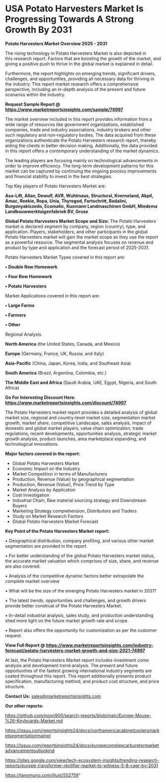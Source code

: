 # USA  Potato Harvesters Market Is Progressing Towards A Strong Growth By 2031

<Strong> Potato Harvesters Market Overview 2025 - 2031</strong>

The rising technology in Potato Harvesters Market is also depicted in this research report. Factors that are boosting the growth of the market, and giving a positive push to thrive in the global market is explained in detail.

Furthermore, the report highlights on emerging trends, significant drivers, challenges, and opportunities, providing all necessary data for thriving in the industry. This report market research offers a comprehensive perspective, including an in-depth analysis of the present and future scenarios within the industry.

<strong>Request Sample Report @ <a href=https://www.marketreportsinsights.com/sample/74997>https://www.marketreportsinsights.com/sample/74997</a></strong>

The market overview included in this report provides information from a wide range of resources like government organizations, established companies, trade and industry associations, industry brokers and other such regulatory and non-regulatory bodies. The data acquired from these organizations authenticate the Potato Harvesters research report, thereby aiding the clients in better decision making. Additionally, the data provided in this report offers a contemporary understanding of the market dynamics.

The leading players are focusing mainly on technological advancements in order to improve efficiency. The long-term development patterns for this market can be captured by continuing the ongoing process improvements and financial stability to invest in the best strategies.

Top Key players of Potato Harvesters Market are:

<strong>Asa-Lift, Allan, Dewulf, AVR, Wuhlmaus, Structural, Kverneland, Akpil, Amac, Reekie, Ropa, Unia, Thyregod, Fortschritt, Badalini, Burgonyakiszedo, Ecomatic, Kuxmann Landmaschinen GmbH, Miedema Landbouwwerktuigenfabriek BV, Gruse</strong>

<strong><b>Global Potato Harvesters Market Scope and Size:</b></strong>
The Potato Harvesters market is declared segment by company, region (country), type, and application. Players, stakeholders, and other participants in the global Potato Harvesters market will gain the market scope as they use the report as a powerful resource. The segmental analysis focuses on revenue and product by type and application and the forecast period of 2025-2031.

Potato Harvesters Market Types covered in this report are:

<strong>• Double Row Homework

• Four Row Homework

• Potato Harvesters</strong>

Market Applications covered in this report are:

<strong>• Large Farms

• Farmers

• Other</strong> 

Regional Analysis

<strong>North America</strong> (the United States, Canada, and Mexico)

<strong>Europe</strong> (Germany, France, UK, Russia, and Italy)

<strong>Asia-Pacific</strong> (China, Japan, Korea, India, and Southeast Asia)

<strong>South America</strong> (Brazil, Argentina, Colombia, etc.)

<strong>The Middle East and Africa</strong> (Saudi Arabia, UAE, Egypt, Nigeria, and South Africa)

<strong>Go For Interesting Discount Here: <a href=https://www.marketreportsinsights.com/discount/74997>https://www.marketreportsinsights.com/discount/74997</a></strong>

The Potato Harvesters market report provides a detailed analysis of global market size, regional and country-level market size, segmentation market growth, market share, competitive Landscape, sales analysis, impact of domestic and global market players, value chain optimization, trade regulations, recent developments, opportunities analysis, strategic market growth analysis, product launches, area marketplace expanding, and technological innovations.

<strong><b>Major factors covered in the report:</b></strong>
<ul>
  <li>Global Potato Harvesters Market </li>
  <li>Economic Impact on the Industry</li>
  <li>Market Competition in terms of Manufacturers</li>
  <li>Production, Revenue (Value) by geographical segmentation</li>
  <li>Production, Revenue (Value), Price Trend by Type</li>
  <li>Market Analysis by Application</li>
  <li>Cost Investigation</li>
  <li>Industrial Chain, Raw material sourcing strategy and Downstream Buyers</li>
  <li>Marketing Strategy comprehension, Distributors and Traders</li>
  <li>Study on Market Research Factors</li>
  <li>Global Potato Harvesters Market Forecast</li>
</ul>

<strong><b>Key Point of the Potato Harvesters Market report:</b></strong>

• Geographical distribution, company profiling, and various other market segmentation are provided in the report.

• For better understanding of the global Potato Harvesters market status, the accurate market valuation which comprises of size, share, and revenue are also covered.

• Analysis of the competitive dynamic factors better extrapolate the complete market overview

• What will be the size of the emerging Potato Harvesters market in 2031?

• The latest trends, opportunities and challenges, and growth drivers provide better construal of the Potato Harvesters Market.

• In-detail industrial analysis, sales study, and production understanding shed more light on the future market growth rate and scope.

• Report also offers the opportunity for customization as per the customer request.

<strong><b>View Full Report @ <a href=https://www.marketreportsinsights.com/industry-forecast/potato-harvesters-market-growth-and-size-2021-74997>https://www.marketreportsinsights.com/industry-forecast/potato-harvesters-market-growth-and-size-2021-74997</a></b></strong>


At last, the Potato Harvesters Market report includes investment come analysis and development trend analysis. The present and future opportunities of the fastest growing international industry segments are coated throughout this report. This report additionally presents product specification, manufacturing method, and product cost structure, and price structure.

<strong>Contact Us:</strong>
sales@marketreportsinsights.com

<strong>Our other reports:</strong>

<a href=https://github.com/noori900/search-reports/blob/main/Europe-Mouse-%26-Keyboards-Market.md>https://github.com/noori900/search-reports/blob/main/Europe-Mouse-%26-Keyboards-Market.md</a>

<a href=https://issuu.com/reportsinsights24/docs/northamericacabinetcoolersmarketsegmentationmainpl>https://issuu.com/reportsinsights24/docs/northamericacabinetcoolersmarketsegmentationmainpl</a>

<a href=https://issuu.com/reportsinsights24/docs/europecomplexcarburetormarketadvancementoutlookind>https://issuu.com/reportsinsights24/docs/europecomplexcarburetormarketadvancementoutlookind</a>

<a href=https://sites.google.com/view/tech-ecosystem-insights/trending-research-reports/europe-transformer-rectifier-market-to-witness-5-8-cagr-by-2031>https://sites.google.com/view/tech-ecosystem-insights/trending-research-reports/europe-transformer-rectifier-market-to-witness-5-8-cagr-by-2031</a>

<a href=https://tanomuno.com/illust/552759>https://tanomuno.com/illust/552759</a>"
